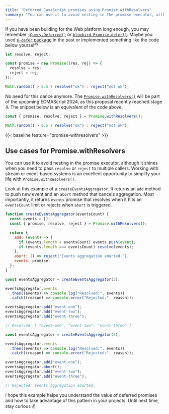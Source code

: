 ```yaml
---
title: "Deferred JavaScript promises using Promise.withResolvers"
summary: "You can use it to avoid nesting in the promise executor, although it shines when you need to pass resolve or reject to multiple callers."
---
```


If you have been building for the Web platform long enough, you may remember [`jQuery.Deferred()`](https://api.jquery.com/jQuery.Deferred/) or [`bluebird Promise.defer()`](http://bluebirdjs.com/docs/api/deferred-migration.html). Maybe you used [`p-defer` package](https://github.com/sindresorhus/p-defer) in the past or implemented something like the code below yourself?

```js
let resolve, reject;

const promise = new Promise((res, rej) => {
  resolve = res;
  reject = rej;
});

Math.random() > 0.5 ? resolve("ok") : reject("not ok");
```

No need for this dance anymore. The [`Promise.withResolvers()`](https://github.com/tc39/proposal-promise-with-resolvers) will be part of the upcoming ECMAScript 2024, as this proposal recently reached stage 4. The snippet below is an equivalent of the code above.

```js
const { promise, resolve, reject } = Promise.withResolvers();

Math.random() > 0.5 ? resolve("ok") : reject("not ok");
```

{{< baseline feature="promise-withresolvers" >}}

## Use cases for Promise.withResolvers

You can use it to avoid nesting in the promise executor, although it shines when you need to pass `resolve` or `reject` to multiple callers. Working with stream or event-based systems is an excellent opportunity to simplify your life with `Promise.withResolvers()`.

Look at this example of a `createEventsAggregator`. It returns an `add` method to push new event and an `abort` method that cancels aggregation. Most importantly, it returns `events` promise that resolves when it hits an `eventsCount` limit or rejects when `abort` is triggered.

```js
function createEventsAggregator(eventsCount) {
  const events = [];
  const { promise, resolve, reject } = Promise.withResolvers();

  return {
    add: (event) => {
      if (events.length < eventsCount) events.push(event);
      if (events.length === eventsCount) resolve(events);
    },
    abort: () => reject("Events aggregation aborted."),
    events: promise,
  };
}
```

```js
const eventsAggregator = createEventsAggregator(3);

eventsAggregator.events
  .then((events) => console.log("Resolved:", events))
  .catch((reason) => console.error("Rejected:", reason));

eventsAggregator.add("event-one");
eventsAggregator.add("event-two");
eventsAggregator.add("event-three");

// Resolved: [ "event-one", "event-two", "event-three" ]
```

```js
const eventsAggregator = createEventsAggregator(3);

eventsAggregator.events
  .then((events) => console.log("Resolved:", events))
  .catch((reason) => console.error("Rejected:", reason));

eventsAggregator.add("event-one");
eventsAggregator.abort();
eventsAggregator.add("event-two");
eventsAggregator.add("event-three");

// Rejected: Events aggregation aborted.
```

I hope this example helps you understand the value of deferred promises and how to take advantage of this pattern in your projects. Until next time, stay curious ✌️
